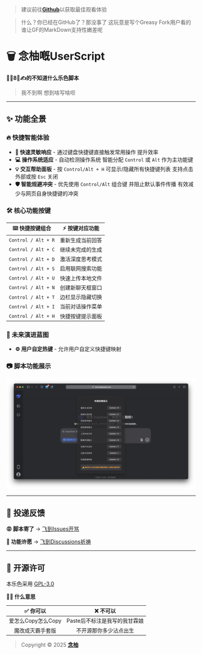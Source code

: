 > 建议前往[**Github**](https://github.com/MiPoNianYou/UserScripts/blob/main/Introductions/DeepSeekShortcutsIntroduction.md)以获取最佳观看体验

> 什么？你已经在GitHub了？那没事了 这玩意是写个Greasy Fork用户看的 谁让GF的MarkDown支持性嫩差呢

# 🗑️ 念柚嘅UserScript

**🦐🐔8⃣️✍️的不知道什么乐色脚本**

> 我不到啊 想到啥写啥呗

---

## ✨ 功能全景

### 🔥 快捷智能体验
- **🚀 快速灵敏响应** - 通过键盘快捷键直接触发常用操作 提升效率
- **💻 操作系统适应** - 自动检测操作系统 智能分配 `Control` 或 `Alt` 作为主功能键
- **💡 交互帮助面板** - 按 `Control/Alt + H` 可显示/隐藏所有快捷键列表 支持点击外部或按 `Esc` 关闭
- **🛡️ 智能规避冲突** - 优先使用 `Control/Alt` 组合键 并阻止默认事件传播 有效减少与网页自身快捷键的冲突

### 🛠️ 核心功能按键
| ⌨️ 快捷按键组合 | ⚡️ 按键对应功能 |
| :-: | :-: |
| `Control / Alt + R` | 重新生成当前回答 |
| `Control / Alt + C` | 继续未完成的生成 |
| `Control / Alt + D` | 激活深度思考模式 |
| `Control / Alt + S` | 启用联网搜索功能 |
| `Control / Alt + U` | 快速上传本地文件 |
| `Control / Alt + N` | 创建新聊天框窗口 |
| `Control / Alt + T` | 边栏显示隐藏切换 |
| `Control / Alt + I` | 当前对话操作菜单 |
| `Control / Alt + H` | 快捷按键提示面板 |

### 🌌 未来演进蓝图
- **⚙️ 用户自定热键** - 允许用户自定义快捷键映射

### 📷 脚本功能展示
![DeepSeekShortcutsShowcase](https://raw.githubusercontent.com/MiPoNianYou/UserScripts/refs/heads/main/Showcases/DeepSeekShortcutsShowcase.png "DeepSeekShortcutsShowcase")

---

## 📮 投递反馈

**😡 脚本寄了** → [飞到Issues开骂](https://github.com/MiPoNianYou/UserScripts/issues)

**🌠 功能许愿** → [飞到Discussions祈祷](https://github.com/MiPoNianYou/UserScripts/discussions)

---

## 📜 开源许可

本乐色采用 [GPL-3.0](https://github.com/MiPoNianYou/UserScripts/blob/main/LICENSE)

**🙋🏻 什么意思**

| ✅ 你可以 | ❌ 不可以 |
| :-: | :-: |
| 爱怎么Copy怎么Copy | Paste后不标注是我写的我甘霖娘 |
| 魔改成灭霸手套版 | 不开源那你多少沾点出生 |

> Copyright © 2025 [**念柚**](https://github.com/MiPoNianYou)
